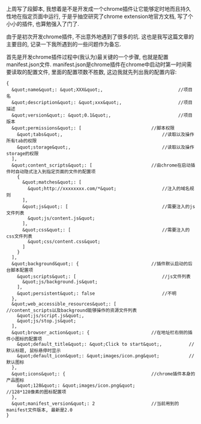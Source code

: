 <p>上周写了段脚本, 我想着是不是开发成一个chrome插件让它能够定时地而且持久性地在指定页面中运行, 于是乎抽空研究了chrome extension地官方文档, 
写了个小小的插件, 也算勉强入了门了.</p>
<p>由于是初次开发chrome插件, 不出意外地遇到了很多的坑. 这也是我写这篇文章的主要目的, 记录一下我所遇到的一些问题作为备忘.</p>
<p>首先是开发chrome插件过程中(我认为)最关键的一个步骤, 也就是配置manifest.json文件. manifest.json是chrome插件在chrome中启动时第一时间需要读取的配置文件, 
里面的配置项数不胜数, 这边我就先列出我的配置内容:</p>
<pre><code>{
  &amp;quot;name&amp;quot;: &amp;quot;XXX&amp;quot;,                            <span class="hljs-comment">//项目名</span>
  &amp;quot;description&amp;quot;: &amp;quot;xxx&amp;quot;,                     <span class="hljs-comment">//项目描述</span>
  &amp;quot;version&amp;quot;: &amp;quot;<span class="hljs-number">0.1</span>&amp;quot;,                         <span class="hljs-comment">//项目版本</span>
  &amp;quot;permissions&amp;quot;: [                          <span class="hljs-comment">//脚本权限</span>
    &amp;quot;tabs&amp;quot;,                                     <span class="hljs-comment">//读取以及操作所有tab的权限</span>
    &amp;quot;storage&amp;quot;,                                  <span class="hljs-comment">//读取以及操作storage的权限</span>
  ],
  &amp;quot;content_scripts&amp;quot;: [                      <span class="hljs-comment">//由chrome在启动插件时自动隐式注入到指定页面的文件的配置项</span>
    {
      &amp;quot;matches&amp;quot;: [      
        &amp;quot;http:<span class="hljs-comment">//<span class="hljs-label">xxxxxxxx.com/*&amp;quot;                 //注入的域名规则</span></span>
      ],
      &amp;quot;js&amp;quot;: [                                   <span class="hljs-comment">//需要注入的js文件列表</span>
        &amp;quot;js/content.js&amp;quot;             
      ],
      &amp;quot;css&amp;quot;: [                                  <span class="hljs-comment">//需要注入的css文件列表</span>
        &amp;quot;css/content.css&amp;quot;
      ]
    }
  ],
  &amp;quot;<span class="hljs-built_in">background</span>&amp;quot;: {                           <span class="hljs-comment">//插件默认启动的后台脚本配置项</span>
    &amp;quot;scripts&amp;quot;: [                                <span class="hljs-comment">//js文件列表</span>
      &amp;quot;js/<span class="hljs-built_in">background</span>.js&amp;quot;
    ],
    &amp;quot;persistent&amp;quot;: <span class="hljs-keyword">false</span>                         <span class="hljs-comment">//不明</span>
  },
  &amp;quot;web_accessible_resources&amp;quot;: [             <span class="hljs-comment">//content_scripts以及background能够操作的资源文件列表</span>
    &amp;quot;js/script.js&amp;quot;,
    &amp;quot;js/stop.js&amp;quot;
  ],
  &amp;quot;browser_action&amp;quot;: {                       <span class="hljs-comment">//在地址栏右侧的插件小图标的配置项</span>
    &amp;quot;default_title&amp;quot;: &amp;quot;Click to start&amp;quot;,          <span class="hljs-comment">//默认标题, 鼠标悬停时显示</span>
    &amp;quot;default_icon&amp;quot;: &amp;quot;images/icon.png&amp;quot;           <span class="hljs-comment">//默认图标</span>
  },
  &amp;quot;icons&amp;quot;: {                                <span class="hljs-comment">//chrome插件本身的产品图标</span>
    &amp;quot;<span class="hljs-number">128</span>&amp;quot;: &amp;quot;images/icon.png&amp;quot;                    <span class="hljs-comment">//128*128像素的图标配置项</span>
  },
  &amp;quot;manifest_version&amp;quot;: <span class="hljs-number">2</span>                     <span class="hljs-comment">//当前用到的manifest文件版本, 最新是2.0</span>
}
</code></pre>